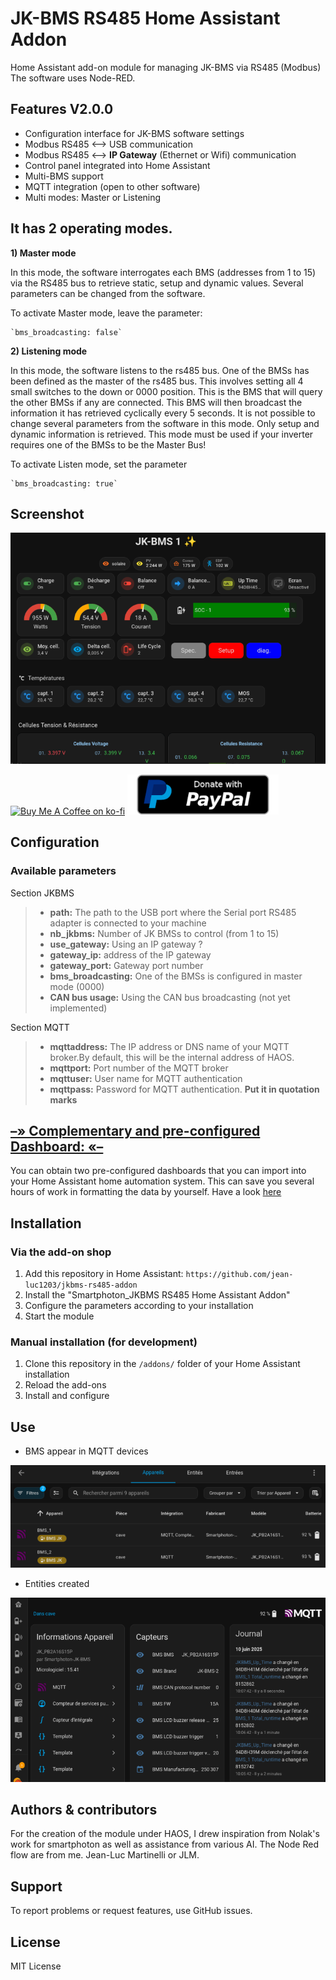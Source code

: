 # JK-BMS RS485 Home Assistant Addon

Home Assistant add-on module for managing JK-BMS via RS485 (Modbus)
The software uses Node-RED.

## Features V2.0.0

- Configuration interface for JK-BMS software settings
- Modbus RS485 <--> USB communication
- Modbus RS485 <--> **IP Gateway** (Ethernet or Wifi) communication
- Control panel integrated into Home Assistant
- Multi-BMS support
- MQTT integration (open to other software)
- Multi modes: Master or Listening


## It has 2 operating modes.


**1) Master mode**

In this mode, the software interrogates each BMS (addresses from 1 to 15) via the RS485 bus to retrieve static, setup and dynamic values.
Several parameters can be changed from the software.

To activate Master mode, leave the parameter:

	`bms_broadcasting: false`

**2) Listening mode**

In this mode, the software listens to the rs485 bus. One of the BMSs has been defined as the master of the rs485 bus. This involves setting all 4 small switches to the down or 0000 position.
This is the BMS that will query the other BMSs if any are connected. This BMS will then broadcast the information it has retrieved cyclically every 5 seconds.
It is not possible to change several parameters from the software in this mode.
Only setup and dynamic information is retrieved.
This mode must be used if your inverter requires one of the BMSs to be the Master Bus!

To activate Listen mode, set the parameter

	`bms_broadcasting: true`

  ## Screenshot

  ![Logo](https://raw.githubusercontent.com/jean-luc1203/jkbms-rs485-addon/main/images/JKBMS-preview.png)

[![Buy Me A Coffee on ko-fi](https://ko-fi.com/img/githubbutton_sm.svg)](https://ko-fi.com/Y8Y3YHYZP)      [!["Buy Me A Coffee on Paypal"](https://raw.githubusercontent.com/jean-luc1203/jkbms-rs485-addon/main/images/paypal.png)](https://www.paypal.com/donate/?hosted_button_id=864NCUWH4VJ8N)




## Configuration

### Available parameters

Section JKBMS
> - **path:**               The path to the USB port where the Serial port RS485 adapter is connected to your machine
> - **nb_jkbms:**           Number of JK BMSs to control (from 1 to 15)
> - **use_gateway:**        Using an IP gateway ?
> - **gateway_ip:**         address of the IP gateway
> - **gateway_port:**       Gateway port number
> - **bms_broadcasting:**   One of the BMSs is configured in master mode (0000)
> - **CAN bus usage:**      Using the CAN bus broadcasting (not yet implemented)

Section MQTT
> - **mqttaddress:**  The IP address or DNS name of your MQTT broker.By default, this will be the internal address of HAOS.
> - **mqttport:**     Port number of the MQTT broker
> - **mqttuser:**     User name for MQTT authentication
> - **mqttpass:**     Password for MQTT authentication. **Put it in quotation marks**

## <u>&ndash;&raquo; Complementary and pre-configured Dashboard: &laquo;&ndash; </u>

You can obtain two pre-configured dashboards that you can import into your Home Assistant home automation system.
This can save you several hours of work in formatting the data by yourself.
Have a look [here](https://ko-fi.com/s/495acc37c7)

## Installation

### Via the add-on shop

1. Add this repository in Home Assistant: `https://github.com/jean-luc1203/jkbms-rs485-addon`
2. Install the "Smartphoton_JKBMS RS485 Home Assistant Addon"
3. Configure the parameters according to your installation
4. Start the module

### Manual installation (for development)

1. Clone this repository in the `/addons/` folder of your Home Assistant installation
2. Reload the add-ons
3. Install and configure

## Use

- BMS appear in MQTT devices

![BMS-in-MQTT-devices](images/JKBMS-in-MQTT-devices.png)

- Entities created

![JKBMS-entities](images/JKBMS-entities.png)


## Authors & contributors

For the creation of the module under HAOS, I drew inspiration from Nolak's work for smartphoton
as well as assistance from various AI.
The Node Red flow are from me. Jean-Luc Martinelli or JLM.


## Support

To report problems or request features, use GitHub issues.

## License

MIT License
